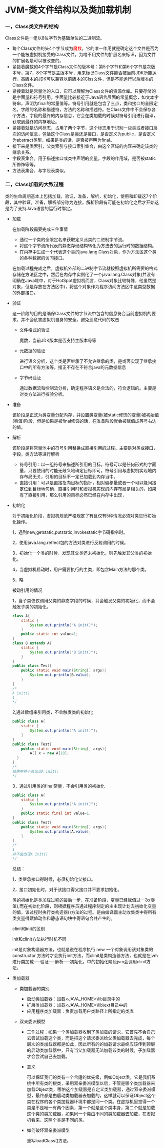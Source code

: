 # JVM-类文件结构以及类加载机制

### 一，Class类文件的结构

Class文件是一组以8位字节为基础单位的二进制流。

+ 每个Class文件的头4个字节成为<font color="red">魔数</font>，它的唯一作用就是确定这个文件是否为一个能被虚拟机接受的Class文件。为啥不用文件的扩展名来标识，因为文件的扩展名是可以被改变的。
+ 紧接着魔数的4个字节是Class文件的版本号：第5个字节和第6个字节是次版本号，第7，8个字节是主版本号，用来标记Class文件能否被当前JDK所能运行。高版本的JDK可以兼容以前版本的Clss文件，但是不能运行以后版本的Class文件。
+ 紧接着就是常量池的入口，它可以理解为Class文件的资源仓库。只要存储的是字面量和符号引用。字面量比较接近于Java语言层面的常量概念，如文本字符串，声明为final的常量值等。符号引用就是包含了三点，类和接口的全限定名，字段的名称和描述符，方法的名称和描述符。在Class文件中不会保存各个方法，字段的最终的内存信息，它会在类加载的时候对符号引用进行翻译，获取到最终的内存地址。
+ 紧接着就是访问标志，占用了两个字节，这个标志用于识别一些类或者接口层次的访问信息，包括这个Class是类还是接口，是否定义为public，是否定义为abstract类型，如果是类的话，是否被声明为final。
+ 接下来是类索引，父类索引与接口索引集合，由这个区域的内容来确定该类的继承关系。
+ 字段表集合，用于描述接口或类中声明的变量。字段的作用域，是否被static所修饰等等。
+ 方法表集合，与字段表类似。

### 二，Class加载的大致过程

​	类的生命周期基本上包括加载，验证，准备，解析，初始化，使用和卸载这7个阶段，其中验证，准备，解析部分称为连接。解析阶段有可能在初始化之后才开始这是为了支持Java语言的运行时绑定。

+ 加载

  在加载阶段需要完成三件事情

  + 通过一个类的全限定名来获取定义此类的二进制字节流。
  + 将这个字节流所代表的静态存储结构转化为方法去的运行时的数据结构。
  + 在内存中生成一个代表这个类的java.lang.Class对象，作为方法区这个类的各种数据的访问接口。

  在加载过程完成之后，虚拟机外部的二进制字节流就按照虚拟机所需要的格式存储在方法区之中，然后在内存中实例化了一个java.lang.Class对象(并没有明确在Java堆中，对于HotSpot虚拟机而言，Class对象比较特殊，他虽然是对象，但是存放在方法区中)，将这个对象作为程序访问方法区中这类型数据的外部接口。

+ 验证

  这一阶段的目的是确保Class文件的字节流中包含的信息符合当前虚拟机的要求，并不会危害虚拟机自身的安全。避免恶意代码的攻击

  + 文件格式的验证

    魔数，当前JDK版本是否支持主版本号等

  + 元数据的验证

    进行语义分析，这个类是否继承了不允许继承的类，是或否实现了继承接口中的所有方法等。摆正不存在不符合java的元数据信息

  + 字节码验证

    通过数据流和控制流分析，确定程序语义是合法的，符合逻辑的。主要是对类方法进行校验分析。

+ 准备

  该阶段是正式为类变量分配内存，并设置类变量(被static修饰的变量)被初始值(零值)阶段，但是如果是被final修饰的话，在准备阶段就会被赋值成等号右边的值。

+ 解析

  该阶段是将常量池中的符号引用替换成直接引用的过程。主要是对类或接口，字段，类方法等进行解析

  + 符号引用：以一组符号来描述所引用的目标，符号可以是任何形式的字面量，只要使用的时能无歧义地确定目标即可。符号引用与虚拟机实现地内存布局无关，引用的目标不一定已加载到内存当中。
  + 直接引用：可以是直接指向目标的指针，相对偏移量或者一个可以能间接定位到目标地句柄，直接引用时和虚拟机实现的内存布局是相关的，如果有了直接引用，那么引用的目标必然已经在内存中出现，

+ 初始化

  对于初始化阶段，虚拟机规范严格规定了有且仅有5种情况必须对类进行初始化操作。

  1，遇到new,getstatic,putstatic,invokestatic字节码指令时。

  2，使用java.lang.reflect包的方法对类进行反射调用的时候。

  3，初始化一个类的时候，发现其父类还未初始化，则先触发其父类的初始化。

  4，当虚拟机启动时，用户需要执行的主类，即包含Main方法的那个类。

  5，略

  被动引用的情况

  1，当子类仅仅调用父类的静态字段的时候，只会触发父类的初始化，而不会触发子类的初始化。

  ```java
  class A{
      static {
          System.out.println("A init()");
      }
      public static int value=1;
  }
  class B extends A{
      static {
          System.out.println("B init()");
      }
  }
  public class Test{
      public static void main(String[] args){
          System.out.println(B.value);
      }
  }
  /*
  A init()
  1
  */
  ```

  2,通过数组来引用类，不会触发类的初始化

  ```java
  public class A{
      static {
          System.out.println("A init()");
      }
  }
  public class Test{
      public static void main(String[] args){
          A[] x = new A[10];
  	}
  }
  /*
  结果中并不会出现A init()
  */
  ```

  3，通过引用类的final常量，不会引用类的初始化

  ```java
  public class A{
      static {
          System.out.println("A init()");
      }
      public static final int value=1;
  }
  public class Test{
      public static void main(String[] args){
          System.out.println(A.value);
      }
  }
  /*
  1
  并不会出现A init()
  */
  ```

  总结：

  1，类继承接口得时候，必须初始化父接口。

  2，接口初始化时，对于该接口得父接口并不要求初始化。



  类的初始化是类加载过程的最后一步，在准备阶段，变量已经赋值过一次(零值),而在初始化阶段，则根据程序员通过程序制定的主主观计划去初始化变量的值，该过程时执行类构造器<clinit>()方法的过程。是由编译器主动收集类中得所有类变量得赋值动作和静态语句块中得语句合并产生的。



  clinit和init的区别

  init和clinit方法执行时机不同

  init是对象构造器方法，也就是说在程序执行 new 一个对象调用该对象类的 constructor 方法时才会执行init方法，而clinit是类构造器方法，也就是在jvm进行类加载—–验证—-解析—–初始化，中的初始化阶段jvm会调用clinit方法。

+ 类加载器

  + 类加载器的类别
    + 启动类加载器：加载<JAVA_HOME>\lib目录中的
    + 扩展类加载器：加载<JAVA_HOME>\lib\ext目录中的
    + 应用程序类加载器：负责加载用户类路径上所指定的类库

  + 双亲委派模型

    + 工作过程：如果一个类加载器收到了类加载的请求，它首先不会自己去尝试加载这个类，而是把这个请求委派给父类加载器去完成，每个层次的类加载器都是如此，因此所有的的加载请求最终应该传到顶层的启动类加载器中，只有当父加载器无法加载该类的时候，子加载器才会尝试自己去加载。

    + 意义

      ​	可以保证我们的类有一个合适的优先级，例如Object类，它是我们系统中所有类的根类，采用双亲委派模型以后，不管是哪个类加载器来加载Object类，哪怕这个加载器是自定义类加载器，通过双亲委派模型，最终都是由启动类加载器去加载的，这样就可以保证Object这个类在程序的各个类加载器环境中都是同一个类。在虚拟机里觉得一个类是不是唯一有两个因素，第一个就是这个类本身，第二个就是加载这个类的类加载器，如果同一个类由不同的类加载器去加载，在虚拟机看来，这两个类是不同的类。

    + 如何破坏双亲委派模型

      重写loadClass()方法。

